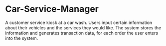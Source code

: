 # Car-Service-Manager
A customer service kiosk at a car wash. Users input certain information about their vehicles and the services they would like. The system stores the information and generates transaction data, for each order the user enters into the system.
